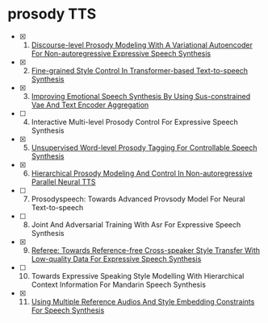 # prosody TTS

- [x] 1. [Discourse-level Prosody Modeling With A Variational Autoencoder For Non-autoregressive Expressive Speech Synthesis](1%20DISCOURSE-LEVEL%20PROSODY%20MODELING%20WITH%20A%20VARIATIONAL%20AUTOENCODER%20FOR%20NON-AUTOREGRESSIVE%20EXPRESSIVE%20SPEECH%20SYNTHESIS.md)
- [x] 2. [Fine-grained Style Control In Transformer-based Text-to-speech Synthesis](2%20FINE-GRAINED%20STYLE%20CONTROL%20IN%20TRANSFORMER-BASED%20TEXT-TO-SPEECH%20SYNTHESIS.md)
- [x] 3. [Improving Emotional Speech Synthesis By Using Sus-constrained Vae And Text Encoder Aggregation](/ICASSP%202022/3%20IMPROVING%20EMOTIONAL%20SPEECH%20SYNTHESIS%20BY%20USING%20SUS-CONSTRAINED%20VAE%20AND%20TEXT%20ENCODER%20AGGREGATION.md)
- [ ] 4. Interactive Multi-level Prosody Control For Expressive Speech Synthesis
- [x] 5. [Unsupervised Word-level Prosody Tagging For Controllable Speech Synthesis](/ICASSP%202022/5%20Unsupervised%20Word-level%20Prosody%20Tagging%20For%20Controllable%20Speech%20Synthesis.md)
- [x] 6. [Hierarchical Prosody Modeling And Control In Non-autoregressive Parallel Neural TTS](/ICASSP%202022/6%20Hierarchical%20Prosody%20Modeling%20And%20Control%20In%20Non-autoregressive%20Parallel%20Neural%20TTS.md)
- [ ] 7. Prosodyspeech: Towards Advanced Provsody Model For Neural Text-to-speech
- [ ] 8. Joint And Adversarial Training With Asr For Expressive Speech Synthesis
- [x] 9. [Referee: Towards Reference-free Cross-speaker Style Transfer With Low-quality Data For Expressive Speech Synthesis](/ICASSP%202022/9%20Referee%20Towards%20Reference-free%20Cross-speaker%20Style%20Transfer%20With%20Low-quality%20Data%20For%20Expressive%20Speech%20Synthesis.md)
- [ ] 10. Towards Expressive Speaking Style Modelling With Hierarchical Context Information For Mandarin Speech Synthesis
- [x] 11. [Using Multiple Reference Audios And Style Embedding Constraints For Speech Synthesis](11%20Using%20Multiple%20Reference%20Audios%20And%20Style%20Embedding%20Constraints%20For%20Speech%20Synthesis.md)
